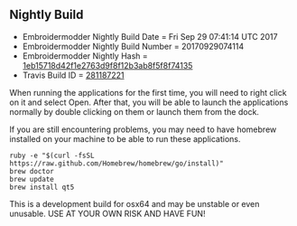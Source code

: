 
Nightly Build
------------------------------

* Embroidermodder Nightly Build Date = Fri Sep 29 07:41:14 UTC 2017
* Embroidermodder Nightly Build Number = 20170929074114
* Embroidermodder Nightly Hash = [1eb15718d42f1e2763d9f8f12b3ab8f5f8f74135](https://github.com/Embroidermodder/Embroidermodder/commit/1eb15718d42f1e2763d9f8f12b3ab8f5f8f74135)
* Travis Build ID = [281187221](https://travis-ci.org/Embroidermodder/Embroidermodder/builds/281187221)

When running the applications for the first time, you will need to right click on it and select Open.
After that, you will be able to launch the applications normally by double clicking on them or launch them from the dock.

If you are still encountering problems, you may need to have homebrew installed on your machine to be able to run these applications.
```
ruby -e "$(curl -fsSL https://raw.github.com/Homebrew/homebrew/go/install)"
brew doctor
brew update
brew install qt5
```

This is a development build for osx64 and may be unstable or even unusable.
USE AT YOUR OWN RISK AND HAVE FUN!

